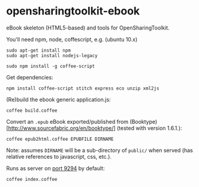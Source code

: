 opensharingtoolkit-ebook
========================

eBook skeleton (HTML5-based) and tools for OpenSharingToolkit.

You'll need npm, node, coffescript, e.g. (ubuntu 10.x)
```
sudo apt-get install npm
sudo apt-get install nodejs-legacy

sudo npm install -g coffee-script
```
Get dependencies:
```
npm install coffee-script stitch express eco unzip xml2js
```

(Re)build the ebook generic application.js:
```
coffee build.coffee
```

Convert an `.epub` eBook exported/published from (Booktype)[http://www.sourcefabric.org/en/booktype/] (tested with version 1.6.1.):
```
coffee epub2html.coffee EPUBFILE DIRNAME
```
Note: assumes `DIRNAME` will be a sub-directory of `public/` when served (has relative references to javascript, css, etc.).

Runs as server on [port 9294](http://127.0.0.1:9294) by default:
```
coffee index.coffee
```

